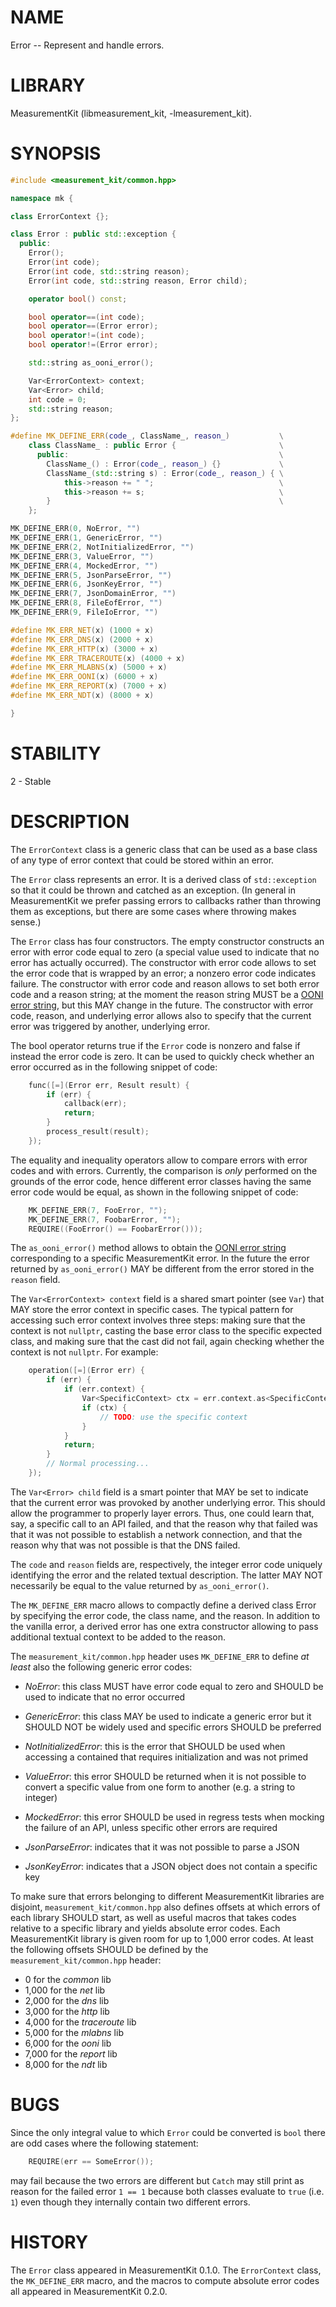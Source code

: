 # NAME
Error -- Represent and handle errors.

# LIBRARY
MeasurementKit (libmeasurement_kit, -lmeasurement_kit).

# SYNOPSIS
```C++
#include <measurement_kit/common.hpp>

namespace mk {

class ErrorContext {};

class Error : public std::exception {
  public:
    Error();
    Error(int code);
    Error(int code, std::string reason);
    Error(int code, std::string reason, Error child);

    operator bool() const;

    bool operator==(int code);
    bool operator==(Error error);
    bool operator!=(int code);
    bool operator!=(Error error);

    std::string as_ooni_error();

    Var<ErrorContext> context;
    Var<Error> child;
    int code = 0;
    std::string reason;
};

#define MK_DEFINE_ERR(code_, ClassName_, reason_)           \
    class ClassName_ : public Error {                       \
      public:                                               \
        ClassName_() : Error(code_, reason_) {}             \
        ClassName_(std::string s) : Error(code_, reason_) { \
            this->reason += " ";                            \
            this->reason += s;                              \
        }                                                   \
    };

MK_DEFINE_ERR(0, NoError, "")
MK_DEFINE_ERR(1, GenericError, "")
MK_DEFINE_ERR(2, NotInitializedError, "")
MK_DEFINE_ERR(3, ValueError, "")
MK_DEFINE_ERR(4, MockedError, "")
MK_DEFINE_ERR(5, JsonParseError, "")
MK_DEFINE_ERR(6, JsonKeyError, "")
MK_DEFINE_ERR(7, JsonDomainError, "")
MK_DEFINE_ERR(8, FileEofError, "")
MK_DEFINE_ERR(9, FileIoError, "")

#define MK_ERR_NET(x) (1000 + x)
#define MK_ERR_DNS(x) (2000 + x)
#define MK_ERR_HTTP(x) (3000 + x)
#define MK_ERR_TRACEROUTE(x) (4000 + x)
#define MK_ERR_MLABNS(x) (5000 + x)
#define MK_ERR_OONI(x) (6000 + x)
#define MK_ERR_REPORT(x) (7000 + x)
#define MK_ERR_NDT(x) (8000 + x)

}
```

# STABILITY
2 - Stable

# DESCRIPTION

The `ErrorContext` class is a generic class that can be used as a base class
of any type of error context that could be stored within an error.

The `Error` class represents an error. It is a derived class of `std::exception`
so that it could be thrown and catched as an exception. (In general in MeasurementKit
we prefer passing errors to callbacks rather than throwing them as exceptions, but
there are some cases where throwing makes sense.)

The `Error` class has four constructors. The empty constructor constructs an error
with error code equal to zero (a special value used to indicate that no error has
actually occurred). The constructor with error code allows to set the error code that
is wrapped by an error; a nonzero error code indicates failure. The constructor
with error code and reason allows to set both error code and a reason string; at the
moment the reason string MUST be a [OONI error string](https://github.com/TheTorProject/ooni-spec/blob/master/data-formats/df-000-base.md#error-strings),
but this MAY change in the future. The constructor with error code, reason, and
underlying error allows also to specify that the current error was triggered by
another, underlying error.

The bool operator returns true if the `Error` code is nonzero and false if instead
the error code is zero. It can be used to quickly check whether an error occurred
as in the following snippet of code:

```C++
    func([=](Error err, Result result) {
        if (err) {
            callback(err);
            return;
        }
        process_result(result);
    });
```

The equality and inequality operators allow to compare errors with error codes and
with errors. Currently, the comparison is *only* performed on the grounds of the
error code, hence different error classes having the same error code would be equal,
as shown in the following snippet of code:

```C++
    MK_DEFINE_ERR(7, FooError, "");
    MK_DEFINE_ERR(7, FoobarError, "");
    REQUIRE((FooError() == FoobarError()));
```

The `as_ooni_error()` method allows to obtain the [OONI error string](https://github.com/TheTorProject/ooni-spec/blob/master/data-formats/df-000-base.md#error-strings) corresponding
to a specific MeasurementKit error. In the future the error returned by `as_ooni_error()`
MAY be different from the error stored in the `reason` field.

The `Var<ErrorContext> context` field is a shared smart pointer (see `Var`) that MAY
store the error context in specific cases. The typical pattern for accessing such error
context involves three steps: making sure that the context is not `nullptr`, casting
the base error class to the specific expected class, and making sure that the cast did
not fail, again checking whether the context is not `nullptr`. For example:

```C++
    operation([=](Error err) {
        if (err) {
            if (err.context) {
                Var<SpecificContext> ctx = err.context.as<SpecificContext>();
                if (ctx) {
                    // TODO: use the specific context
                }
            }
            return;
        }
        // Normal processing...
    });
```

The `Var<Error> child` field is a smart pointer that MAY be set to indicate
that the current error was provoked by another underlying error. This should
allow the programmer to properly layer errors. Thus, one could learn that, say, a
specific call to an API failed, and that the reason why that failed was that
it was not possible to establish a network connection, and that the reason
why that was not possible is that the DNS failed.

The `code` and `reason` fields are, respectively, the integer error code
uniquely identifying the error and the related textual description. The latter
MAY NOT necessarily be equal to the value returned by `as_ooni_error()`.

The `MK_DEFINE_ERR` macro allows to compactly define a derived class Error by
specifying the error code, the class name, and the reason. In addition to
the vanilla error, a derived error has one extra constructor allowing to pass
additional textual context to be added to the reason.

The `measurement_kit/common.hpp` header uses `MK_DEFINE_ERR` to define *at least*
also the following generic error codes:

- *NoError*: this class MUST have error code equal to zero and SHOULD be used
  to indicate that no error occurred

- *GenericError*: this class MAY be used to indicate a generic error but it
  SHOULD NOT be widely used and specific errors SHOULD be preferred

- *NotInitializedError*: this is the error that SHOULD be used when accessing
  a contained that requires initialization and was not primed

- *ValueError*: this error SHOULD be returned when it is not possible to convert
  a specific value from one form to another (e.g. a string to integer)

- *MockedError*: this error SHOULD be used in regress tests when mocking the
  failure of an API, unless specific other errors are required

- *JsonParseError*: indicates that it was not possible to parse a JSON

- *JsonKeyError*: indicates that a JSON object does not contain a specific key

To make sure that errors belonging to different MeasurementKit libraries are
disjoint, `measurement_kit/common.hpp` also defines offsets at which errors of each library
SHOULD start, as well as useful macros that takes codes relative to a specific
library and yields absolute error codes. Each MeasurementKit library is given
room for up to 1,000 error codes. At least the following offsets SHOULD be
defined by the `measurement_kit/common.hpp` header:

- 0 for the *common* lib
- 1,000 for the *net* lib
- 2,000 for the *dns* lib
- 3,000 for the *http* lib
- 4,000 for the *traceroute* lib
- 5,000 for the *mlabns* lib
- 6,000 for the *ooni* lib
- 7,000 for the *report* lib
- 8,000 for the *ndt* lib

# BUGS

Since the only integral value to which `Error` could be converted is `bool` there
are odd cases where the following statement:

```C++
    REQUIRE(err == SomeError());
```

may fail because the two errors are different but `Catch` may still print as
reason for the failed error `1 == 1` because both classes evaluate to `true` (i.e. `1`)
even though they internally contain two different errors.

# HISTORY

The `Error` class appeared in MeasurementKit 0.1.0. The `ErrorContext` class, the
`MK_DEFINE_ERR` macro, and the macros to compute absolute error codes all appeared
in MeasurementKit 0.2.0.
